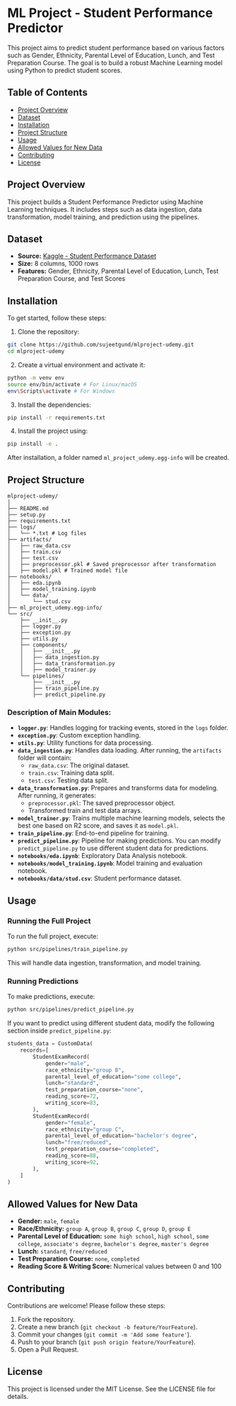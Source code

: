 # ML Project - Student Performance Predictor

This project aims to predict student performance based on various factors such as Gender, Ethnicity, Parental Level of Education, Lunch, and Test Preparation Course. The goal is to build a robust Machine Learning model using Python to predict student scores.

## Table of Contents
- [Project Overview](#project-overview)
- [Dataset](#dataset)
- [Installation](#installation)
- [Project Structure](#project-structure)
- [Usage](#usage)
- [Allowed Values for New Data](#allowed-values-for-new-data)
- [Contributing](#contributing)
- [License](#license)

## Project Overview
This project builds a Student Performance Predictor using Machine Learning techniques. It includes steps such as data ingestion, data transformation, model training, and prediction using the pipelines.

## Dataset
- **Source:** [Kaggle - Student Performance Dataset](https://www.kaggle.com/datasets/spscientist/students-performance-in-exams?datasetId=74977)
- **Size:** 8 columns, 1000 rows
- **Features:** Gender, Ethnicity, Parental Level of Education, Lunch, Test Preparation Course, and Test Scores

## Installation
To get started, follow these steps:

1. Clone the repository:
```bash
git clone https://github.com/sujeetgund/mlproject-udemy.git
cd mlproject-udemy
```

2. Create a virtual environment and activate it:
```bash
python -m venv env
source env/bin/activate # For Linux/macOS
env\Scripts\activate # For Windows
```

3. Install the dependencies:
```bash
pip install -r requirements.txt
```

4. Install the project using:
```bash
pip install -e .
```
After installation, a folder named `ml_project_udemy.egg-info` will be created.

## Project Structure
```
mlproject-udemy/
│
├── README.md
├── setup.py
├── requirements.txt
├── logs/
│   └── *.txt # Log files
├── artifacts/
│   ├── raw_data.csv
│   ├── train.csv
│   ├── test.csv
│   ├── preprocessor.pkl # Saved preprocessor after transformation
│   ├── model.pkl # Trained model file
├── notebooks/
│   ├── eda.ipynb
│   ├── model_training.ipynb
│   └── data/
│       └── stud.csv
├── ml_project_udemy.egg-info/
└── src/
    ├── __init__.py
    ├── logger.py
    ├── exception.py
    ├── utils.py
    ├── components/
    │   ├── __init__.py
    │   ├── data_ingestion.py
    │   ├── data_transformation.py
    │   ├── model_trainer.py
    └── pipelines/
        ├── __init__.py
        ├── train_pipeline.py
        ├── predict_pipeline.py
```

### Description of Main Modules:
- **`logger.py`**: Handles logging for tracking events, stored in the `logs` folder.
- **`exception.py`**: Custom exception handling.
- **`utils.py`**: Utility functions for data processing.
- **`data_ingestion.py`**: Handles data loading. After running, the `artifacts` folder will contain:
  - `raw_data.csv`: The original dataset.
  - `train.csv`: Training data split.
  - `test.csv`: Testing data split.
- **`data_transformation.py`**: Prepares and transforms data for modeling. After running, it generates:
  - `preprocessor.pkl`: The saved preprocessor object.
  - Transformed train and test data arrays.
- **`model_trainer.py`**: Trains multiple machine learning models, selects the best one based on R2 score, and saves it as `model.pkl`.
- **`train_pipeline.py`**: End-to-end pipeline for training.
- **`predict_pipeline.py`**: Pipeline for making predictions. You can modify `predict_pipeline.py` to use different student data for predictions.
- **`notebooks/eda.ipynb`**: Exploratory Data Analysis notebook.
- **`notebooks/model_training.ipynb`**: Model training and evaluation notebook.
- **`notebooks/data/stud.csv`**: Student performance dataset.

## Usage
### Running the Full Project
To run the full project, execute:
```bash
python src/pipelines/train_pipeline.py
```
This will handle data ingestion, transformation, and model training.

### Running Predictions
To make predictions, execute:
```bash
python src/pipelines/predict_pipeline.py
```
If you want to predict using different student data, modify the following section inside `predict_pipeline.py`:
```python
students_data = CustomData(
    records=[
        StudentExamRecord(
            gender="male",
            race_ethnicity="group B",
            parental_level_of_education="some college",
            lunch="standard",
            test_preparation_course="none",
            reading_score=72,
            writing_score=83,
        ),
        StudentExamRecord(
            gender="female",
            race_ethnicity="group C",
            parental_level_of_education="bachelor's degree",
            lunch="free/reduced",
            test_preparation_course="completed",
            reading_score=88,
            writing_score=92,
        ),
    ]
)
```

## Allowed Values for New Data
- **Gender:** `male`, `female`
- **Race/Ethnicity:** `group A`, `group B`, `group C`, `group D`, `group E`
- **Parental Level of Education:** `some high school`, `high school`, `some college`, `associate's degree`, `bachelor's degree`, `master's degree`
- **Lunch:** `standard`, `free/reduced`
- **Test Preparation Course:** `none`, `completed`
- **Reading Score & Writing Score:** Numerical values between 0 and 100

## Contributing
Contributions are welcome! Please follow these steps:
1. Fork the repository.
2. Create a new branch (`git checkout -b feature/YourFeature`).
3. Commit your changes (`git commit -m 'Add some feature'`).
4. Push to your branch (`git push origin feature/YourFeature`).
5. Open a Pull Request.

## License
This project is licensed under the MIT License. See the LICENSE file for details.

